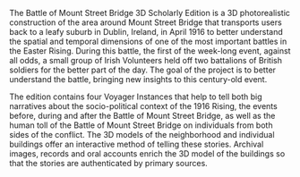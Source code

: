 The Battle of Mount Street Bridge 3D Scholarly Edition is a 3D photorealistic construction of the area around Mount Street Bridge that transports users back to a leafy suburb in Dublin, Ireland, in April 1916 to better understand the spatial and temporal dimensions of one of the most important battles in the Easter Rising. During this battle, the first of the week-long event, against all odds, a small group of Irish Volunteers held off two battalions of British soldiers for the better part of the day. The goal of the project is to better understand the battle, bringing new insights to this century-old event. 

The edition contains four Voyager Instances that help to tell both big narratives about the socio-political context of the 1916 Rising, the events before, during and after the Battle of Mount Street Bridge, as well as the human toll of the Battle of Mount Street Bridge on individuals from both sides of the conflict. The 3D models of the neighborhood and individual buildings offer an interactive method of telling these stories. Archival images, records and oral accounts enrich the 3D model of the buildings so that the stories are authenticated by primary sources. 